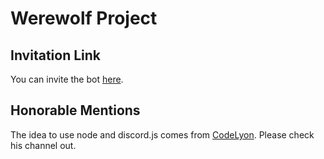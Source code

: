 # Werewolf Project

## Invitation Link
You can invite the bot [here](https://discord.com/oauth2/authorize?client_id=835635220572405789&scope=bot&permissions=4197376).

## Honorable Mentions
The idea to use node and discord.js comes from [CodeLyon](https://www.youtube.com/channel/UC08G-UJT58SbkdmcOYyOQVw). Please check his channel out.